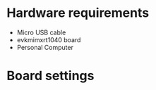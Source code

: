 Hardware requirements
=====================
- Micro USB cable
- evkmimxrt1040 board
- Personal Computer


Board settings
==============
